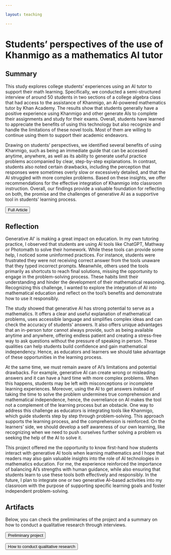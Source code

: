 ```yaml
---

layout: teaching 

---
```



<h1> Students’ perspectives of the use of Khanmigo as a
mathematics AI tutor </h1>


<div class="block">
<h2> Summary </h2>
<p>
This study explores college students’ experiences using an AI tutor to support their math learning. Specifically, we conducted a semi-structured interview of around 50 students in two sections of a college algebra class that had access to the assistance of Khanmigo, an AI-powered mathematics tutor by Khan Academy.  The results show that students generally have a positive experience using Khanmigo and other generate AIs to complete their assignments and study for their exams. Overall, students have learned to appreciate the benefits of using this technology but also recognize and handle the limitations of these novel tools. Most of them are willing to continue using them to support their academic endeavors. 
</p>
 <p>
Drawing on students’ perspectives, we identified several benefits of using Khanmigo, such as being an immediate guide that can be accessed anytime, anywhere, as well as its ability to generate useful practice problems accompanied by clear, step-by-step explanations. In contrast, students also noted certain drawbacks, including the perception that responses were sometimes overly slow or excessively detailed, and that the AI struggled with more complex problems. Based on these insights, we offer recommendations for the effective integration of Khanmigo into classroom instruction. Overall, our findings provide a valuable foundation for reflecting on both, the promise and the challenges of generative AI as a supportive tool in students’ learning process.
</p>

<div class="buttons">


<form action="/docs/class/Students' perspectives on Khanmigo as a virtual tutor.pdf" class="form1"  method="get" target="_blank"><button class="button_blue"> Full Article </button></form>
</div>


</div>

<div class="block">
<h2> Reflection </h2>

<p>
Generative AI' is making a great impact on education. In my own tutoring practice, I observed that students are using AI tools like ChatGPT, Mathway or Photomath to solve their homework. While these tools can provide some help, I noticed some uninformed practices. For instance, students were frustrated they were not receiving correct answer from the tools unaware that they typed incorrect prompts. Meanwhile, others used the tools primarily as shortcuts to reach final solutions, missing the opportunity to engage in the problem-solving process. These habits limit their understanding and hinder the development of their mathematical reasoning. Recognizing this challenge, I wanted to explore the integration of AI into mathematical education and reflect on the tool’s  benefits and demonstrate how to use it responsibly.
</p>

<p>
The study showed that generative AI has strong potential to serve as a mathematics. It offers a clear and useful explanation of mathematical problems, uses accessible language and simplifies complex ideas and can check the accuracy of students' answers. It also offers unique advantages that an in-person tutor cannot always provide, such as being available anytime and anywhere, offering endless patient and creating a stress-free way to ask questions without the pressure of speaking in person. These qualities can help students build confidence and gain mathematical independency. Hence, as educators and learners we should take advantage of these opportunities in the learning process.

</p>

<p>
At the same time, we must remain aware of AI’s limitations and potential drawbacks. For example, generative AI can create wrong or misleading answers and it can have a hard time with more complex problems. When this happens, students may be left with misconceptions or incomplete learning experiences. Moreover, using the AI to get answers instead of taking the time to solve the problem undermines true comprehension and mathematical independence, hence, the overreliance on AI makes the tool not a complement of the learning process but an obstacle. One way to address this challenge as educators is integrating tools like Khanmigo, which guide students step by step through problem-solving. This approach supports the learning process, and the comprehension is reinforced. On the learners’ side, we should develop a  self awareness of our own  learning, like recognizing when we need to push ourselves further solving a problem vs seeking the help of the AI to solve it.</p>

<p>

This project offered me the opportunity to know first-hand how students interact with generative AI tools when learning mathematics and I hope that readers may also gain valuable insights into the role of AI technologies in mathematics education. For me, the experience reinforced the importance of balancing AI’s strengths with human guidance, while also ensuring that students learn to use these tools both effectively and responsibly.  In the future, I plan to integrate one or two generative AI–based activities into my classroom with the purpose of supporting specific learning goals and foster independent problem-solving.

</p>

<div class="block">
<h2> Artifacts </h2>

Below, you can check the preliminaries of the project and a summary on how to conduct a qualitative research through interviews.

<div class="buttons">


<form action="/docs/class/preproject.pdf" class="form1" method="get" target="_blank"><button class="button_file"> Preliminary project </button></form>

<form action="/docs/class/how_to_qualitative_research.pdf" class="form1" method="get" target="_blank"><button class="button_file"> How to conduct qualitative research </button></form>

</div>

</div>

</div>
















